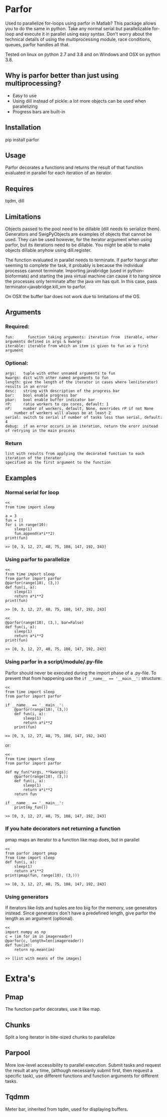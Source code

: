 # Parfor
Used to parallelize for-loops using parfor in Matlab? This package allows you to do the same in python.
Take any normal serial but parallelizable for-loop and execute it in parallel using easy syntax.
Don't worry about the technical details of using the multiprocessing module, race conditions, queues,
parfor handles all that. 

Tested on linux on python 2.7 and 3.8 and on Windows and OSX on python 3.8.

## Why is parfor better than just using multiprocessing?
- Easy to use
- Using dill instead of pickle: a lot more objects can be used when parallelizing
- Progress bars are built-in

## Installation
pip install parfor

## Usage
Parfor decorates a functions and returns the result of that function evaluated in parallel for each iteration of
an iterator.

## Requires
tqdm, dill

## Limitations
Objects passed to the pool need to be dillable (dill needs to serialize them). Generators and SwigPyObjects are examples
of objects that cannot be used. They can be used however, for the iterator argument when using parfor, but its
iterations need to be dillable. You might be able to make objects dillable anyhow using dill.register.

The function evaluated in parallel needs to terminate. If parfor hangs after seeming to complete the task, it probably
is because the individual processes cannot terminate. Importing javabridge (used in python-bioformats) and starting the
java virtual machine can cause it to hang since the processes only terminate after the java vm has quit. In this case,
pass terminator=javabridge.kill_vm to parfor.

On OSX the buffer bar does not work due to limitations of the OS.

## Arguments
### Required:
    fun:      function taking arguments: iteration from  iterable, other arguments defined in args & kwargs
    iterable: iterable from which an item is given to fun as a first argument

### Optional:
    args:   tuple with other unnamed arguments to fun
    kwargs: dict with other named arguments to fun
    length: give the length of the iterator in cases where len(iterator) results in an error
    desc:   string with description of the progress bar
    bar:    bool enable progress bar
    pbar:   bool enable buffer indicator bar
    rP:     ratio workers to cpu cores, default: 1
    nP:     number of workers, default, None, overrides rP if not None
        number of workers will always be at least 2
    serial: switch to serial if number of tasks less than serial, default: 4
    debug:  if an error occurs in an iteration, return the erorr instead of retrying in the main process

### Return
    list with results from applying the decorated function to each iteration of the iterator
    specified as the first argument to the function

## Examples
### Normal serial for loop
    <<
    from time import sleep

    a = 3
    fun = []
    for i in range(10):
        sleep(1)
        fun.append(a*i**2)
    print(fun)

    >> [0, 3, 12, 27, 48, 75, 108, 147, 192, 243]
    
### Using parfor to parallelize
    <<
    from time import sleep
    from parfor import parfor
    @parfor(range(10), (3,))
    def fun(i, a):
        sleep(1)
        return a*i**2
    print(fun)

    >> [0, 3, 12, 27, 48, 75, 108, 147, 192, 243]

    <<
    @parfor(range(10), (3,), bar=False)
    def fun(i, a):
        sleep(1)
        return a*i**2
    print(fun)

    >> [0, 3, 12, 27, 48, 75, 108, 147, 192, 243]

### Using parfor in a script/module/.py-file
Parfor should never be executed during the import phase of a .py-file. To prevent that from happening
use the `if __name__ == '__main__':` structure:

    <<
    from time import sleep
    from parfor import parfor
    
    if __name__ == '__main__':
        @parfor(range(10), (3,))
        def fun(i, a):
            sleep(1)
            return a*i**2
        print(fun)

    >> [0, 3, 12, 27, 48, 75, 108, 147, 192, 243]    
or:

    <<
    from time import sleep
    from parfor import parfor
    
    def my_fun(*args, **kwargs):
        @parfor(range(10), (3,))
        def fun(i, a):
            sleep(1)
            return a*i**2
        return fun
    
    if __name__ == '__main__':
        print(my_fun())

    >> [0, 3, 12, 27, 48, 75, 108, 147, 192, 243]

### If you hate decorators not returning a function
pmap maps an iterator to a function like map does, but in parallel

    <<
    from parfor import pmap
    from time import sleep
    def fun(i, a):
        sleep(1)
        return a*i**2
    print(pmap(fun, range(10), (3,)))

    >> [0, 3, 12, 27, 48, 75, 108, 147, 192, 243]     
    
### Using generators
If iterators like lists and tuples are too big for the memory, use generators instead.
Since generators don't have a predefined length, give parfor the length as an argument (optional). 
    
    <<
    import numpy as np
    c = (im for im in imagereader)
    @parfor(c, length=len(imagereader))
    def fun(im):
        return np.mean(im)
        
    >> [list with means of the images]
    
# Extra's
## Pmap
The function parfor decorates, use it like map.

## Chunks
Split a long iterator in bite-sized chunks to parallelize

## Parpool
More low-level accessibility to parallel execution. Submit tasks and request the result at any time,
(although necessarily submit first, then request a specific task), use different functions and function
arguments for different tasks.

## Tqdmm
Meter bar, inherited from tqdm, used for displaying buffers.
